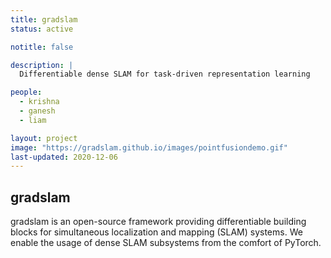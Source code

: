 ```yaml
---
title: gradslam
status: active

notitle: false

description: |
  Differentiable dense SLAM for task-driven representation learning

people:
  - krishna
  - ganesh
  - liam

layout: project
image: "https://gradslam.github.io/images/pointfusiondemo.gif"
last-updated: 2020-12-06
---
```


## gradslam

gradslam is an open-source framework providing differentiable building blocks for simultaneous localization and mapping (SLAM) systems. We enable the usage of dense SLAM subsystems from the comfort of PyTorch.
